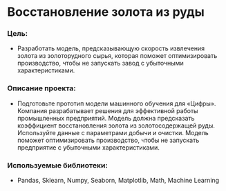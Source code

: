# Восстановление золота из руды

### Цель:
* Разработать модель, предсказывающую скорость извлечения золота из золоторудного сырья, которая поможет оптимизировать производство, чтобы не запускать завод с убыточными характеристиками.

### Описание проекта:
* Подготовьте прототип модели машинного обучения для «Цифры». Компания разрабатывает решения для эффективной работы промышленных предприятий. Модель должна предсказать коэффициент восстановления золота из золотосодержащей руды. Используйте данные с параметрами добычи и очистки. Модель поможет оптимизировать производство, чтобы не запускать предприятие с убыточными характеристиками.

### Используемые библиотеки:
* Pandas, Sklearn, Numpy, Seaborn, Matplotlib, Math, Machine Learning

